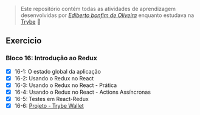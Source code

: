 > Este repositório contém todas as atividades de aprendizagem desenvolvidas por _[Ediberto bonfim de Oliveira](https://www.linkedin.com/in/ediberto-b-oliveira-872926178/)_ enquanto estudava na [Trybe](https://www.betrybe.com/) :rocket:

## Exercicio

 ### Bloco 16: Introdução ao Redux

 - [x] 16-1: O estado global da aplicação
 - [x] 16-2: Usando o Redux no React
 - [x] 16-3: Usando o Redux no React - Prática
 - [x] 16-4: Usando o Redux no React - Actions Assíncronas
 - [x] 16-5: Testes em React-Redux
 - [x] 16-6: [Projeto - Trybe Wallet](https://github.com/tryber/sd-08-project-trybewallet/pull/3)
